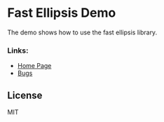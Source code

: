 # Fast Ellipsis Demo

The demo shows how to use the fast ellipsis library.

### Links:
 - [Home Page](https://github.com/i-ahmed-biz/fast-ellipsis)
 - [Bugs](https://github.com/i-ahmed-biz/fast-ellipsis/issues) 

License
----

MIT
